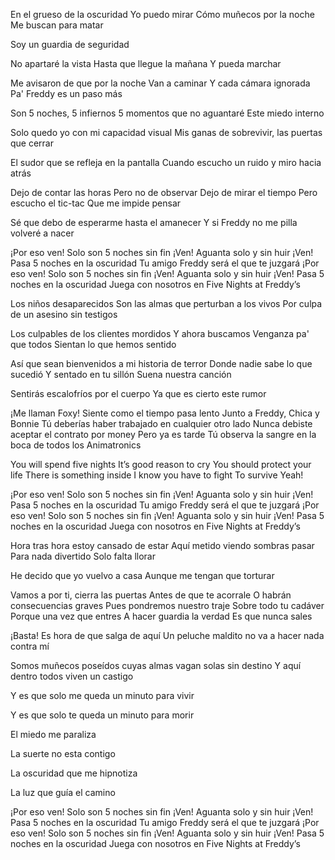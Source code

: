 En el grueso de la oscuridad
Yo puedo mirar
Cómo muñecos por la noche
Me buscan para matar

Soy un guardia de seguridad

No apartaré la vista
Hasta que llegue la mañana
Y pueda marchar

Me avisaron de que por la noche
Van a caminar
Y cada cámara ignorada
Pa' Freddy es un paso más

Son 5 noches, 5 infiernos
5 momentos que no aguantaré
Este miedo interno

Solo quedo yo con mi capacidad visual
Mis ganas de sobrevivir, las puertas que cerrar

El sudor que se refleja en la pantalla
Cuando escucho un ruido y miro hacia atrás

Dejo de contar las horas
Pero no de observar
Dejo de mirar el tiempo
Pero escucho el tic-tac
Que me impide pensar

Sé que debo de esperarme hasta el amanecer
Y si Freddy no me pilla volveré a nacer

¡Por eso ven!
Solo son 5 noches sin fin
¡Ven!
Aguanta solo y sin huir
¡Ven!
Pasa 5 noches en la oscuridad
Tu amigo Freddy será el que te juzgará
¡Por eso ven!
Solo son 5 noches sin fin
¡Ven!
Aguanta solo y sin huir
¡Ven!
Pasa 5 noches en la oscuridad
Juega con nosotros en Five Nights at Freddy’s

Los niños desaparecidos
Son las almas que perturban a los vivos
Por culpa de un asesino sin testigos

Los culpables de los clientes mordidos
Y ahora buscamos
Venganza pa' que todos
Sientan lo que hemos sentido

Así que sean bienvenidos a mi historia de terror
Donde nadie sabe lo que sucedió
Y sentado en tu sillón
Suena nuestra canción

Sentirás escalofríos por el cuerpo
Ya que es cierto este rumor

¡Me llaman Foxy!
Siente como el tiempo pasa lento
Junto a Freddy, Chica y Bonnie
Tú deberías haber trabajado en cualquier otro lado
Nunca debiste aceptar el contrato por money
Pero ya es tarde
Tú observa la sangre en la boca de todos los Animatronics

You will spend five nights
It’s good reason to cry
You should protect your life
There is something inside
I know you have to fight
To survive
Yeah!

¡Por eso ven!
Solo son 5 noches sin fin
¡Ven!
Aguanta solo y sin huir
¡Ven!
Pasa 5 noches en la oscuridad
Tu amigo Freddy será el que te juzgará
¡Por eso ven!
Solo son 5 noches sin fin
¡Ven!
Aguanta solo y sin huir
¡Ven!
Pasa 5 noches en la oscuridad
Juega con nosotros en Five Nights at Freddy’s

Hora tras hora estoy cansado de estar
Aquí metido viendo sombras pasar
Para nada divertido
Solo falta llorar

He decido que yo vuelvo a casa
Aunque me tengan que torturar

Vamos a por ti, cierra las puertas
Antes de que te acorrale
O habrán consecuencias graves
Pues pondremos nuestro traje
Sobre todo tu cadáver
Porque una vez que entres
A hacer guardia la verdad
Es que nunca sales

¡Basta!
Es hora de que salga de aquí
Un peluche maldito no va a hacer nada contra mí

Somos muñecos poseídos cuyas almas vagan solas sin destino
Y aquí dentro todos viven un castigo

Y es que solo me queda un minuto para vivir

Y es que solo te queda un minuto para morir

El miedo me paraliza

La suerte no esta contigo

La oscuridad que me hipnotiza

La luz que guía el camino

¡Por eso ven!
Solo son 5 noches sin fin
¡Ven!
Aguanta solo y sin huir
¡Ven!
Pasa 5 noches en la oscuridad
Tu amigo Freddy será el que te juzgará
¡Por eso ven!
Solo son 5 noches sin fin
¡Ven!
Aguanta solo y sin huir
¡Ven!
Pasa 5 noches en la oscuridad
Juega con nosotros en Five Nights at Freddy’s

